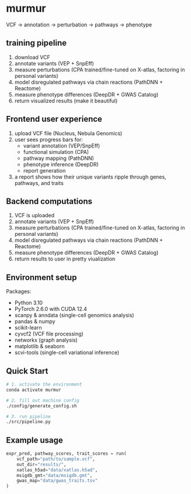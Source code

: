 # murmur

VCF → annotation → perturbation → pathways → phenotype

## training pipeline 
1. download VCF
2. annotate variants (VEP + SnpEff)
3. measure perturbations (CPA trained/fine-tuned on X-atlas, factoring in personal variants)
4. model disregulated pathways via chain reactions (PathDNN + Reactome)
5. measure phenotype differences (DeepDR + GWAS Catalog)
6. return visualized results (make it beautiful)

## Frontend user experience 
1. upload VCF file (Nucleus, Nebula Genomics)
2. user sees progress bars for:
    - variant annotation (VEP/SnpEff)
    - functional simulation (CPA)
    - pathway mapping (PathDNN)
    - phenotype inference (DeepDR)
    - report generation
3. a report shows how their unique variants ripple through genes, pathways, and traits

## Backend computations
1. VCF is uploaded
2. annotate variants (VEP + SnpEff)
3. measure perturbations (CPA trained/fine-tuned on X-atlas, factoring in personal variants)
4. model disregulated pathways via chain reactions (PathDNN + Reactome)
5. measure phenotype differences (DeepDR + GWAS Catalog)
6. return results to user in pretty viualization

## Environment setup
Packages:
- Python 3.10
- PyTorch 2.6.0 with CUDA 12.4
- scanpy & anndata (single-cell genomics analysis)
- pandas & numpy
- scikit-learn
- cyvcf2 (VCF file processing)
- networkx (graph analysis)
- matplotlib & seaborn
- scvi-tools (single-cell variational inference)

## Quick Start

```bash
# 1. activate the environment
conda activate murmur

# 2. fill out machine config
./config/generate_config.sh

# 3. run pipeline
./src/pipeline.py
```

## Example usage
```python
expr_pred, pathway_scores, trait_scores = run(
    vcf_path="path/to/sample.vcf",
    out_dir="results/",
    xatlas_h5ad="data/xatlas.h5ad",
    msigdb_gmt="data/msigdb.gmt",
    gwas_map="data/gwas_traits.tsv"
)
```